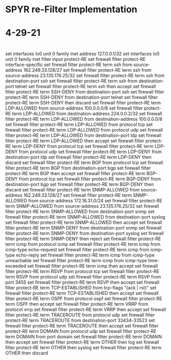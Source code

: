 # SPYR re-Filter Implementation
# 4-29-21
#
set interfaces lo0 unit 0 family inet address 127.0.0.1/32
set interfaces lo0 unit 0 family inet filter input protect-RE
set firewall filter protect-RE interface-specific
set firewall filter protect-RE term ssh from source-address 162.249.33.128/27
set firewall filter protect-RE term ssh from source-address 23.135.176.25/32
set firewall filter protect-RE term ssh from destination-port ssh
set firewall filter protect-RE term ssh from destination-port telnet
set firewall filter protect-RE term ssh then accept
set firewall filter protect-RE term SSH-DENY from destination-port ssh
set firewall filter protect-RE term SSH-DENY from destination-port telnet
set firewall filter protect-RE term SSH-DENY then discard
set firewall filter protect-RE term LDP-ALLOWED from source-address 100.0.0.0/8
set firewall filter protect-RE term LDP-ALLOWED from destination-address 224.0.0.2/32
set firewall filter protect-RE term LDP-ALLOWED from destination-address 100.0.0.0/8
set firewall filter protect-RE term LDP-ALLOWED from protocol tcp
set firewall filter protect-RE term LDP-ALLOWED from protocol udp
set firewall filter protect-RE term LDP-ALLOWED from destination-port ldp
set firewall filter protect-RE term LDP-ALLOWED then accept
set firewall filter protect-RE term LDP-DENY from protocol tcp
set firewall filter protect-RE term LDP-DENY from protocol udp
set firewall filter protect-RE term LDP-DENY from destination-port ldp
set firewall filter protect-RE term LDP-DENY then discard
set firewall filter protect-RE term BGP from protocol tcp
set firewall filter protect-RE term BGP from destination-port bgp
set firewall filter protect-RE term BGP then accept
set firewall filter protect-RE term BGP-DENY from protocol tcp
set firewall filter protect-RE term BGP-DENY from destination-port bgp
set firewall filter protect-RE term BGP-DENY then discard
set firewall filter protect-RE term SNMP-ALLOWED from source-address 162.249.33.128/27
set firewall filter protect-RE term SNMP-ALLOWED from source-address 172.16.31.0/24
set firewall filter protect-RE term SNMP-ALLOWED from source-address 23.135.176.25/32
set firewall filter protect-RE term SNMP-ALLOWED from destination-port snmp
set firewall filter protect-RE term SNMP-ALLOWED from destination-port syslog
set firewall filter protect-RE term SNMP-ALLOWED then accept
set firewall filter protect-RE term SNMP-DENY from destination-port snmp
set firewall filter protect-RE term SNMP-DENY from destination-port syslog
set firewall filter protect-RE term SNMP-DENY then reject
set firewall filter protect-RE term icmp from protocol icmp
set firewall filter protect-RE term icmp from icmp-type echo-request
set firewall filter protect-RE term icmp from icmp-type echo-reply
set firewall filter protect-RE term icmp from icmp-type unreachable
set firewall filter protect-RE term icmp from icmp-type time-exceeded
set firewall filter protect-RE term icmp then accept
set firewall filter protect-RE term RSVP from protocol tcp
set firewall filter protect-RE term RSVP from protocol udp
set firewall filter protect-RE term RSVP from port 3455
set firewall filter protect-RE term RSVP then accept
set firewall filter protect-RE term TCP-ESTABLISHED from tcp-flags "(ack | rst)"
set firewall filter protect-RE term TCP-ESTABLISHED then accept
set firewall filter protect-RE term OSPF from protocol ospf
set firewall filter protect-RE term OSPF then accept
set firewall filter protect-RE term VRRP from protocol vrrp
set firewall filter protect-RE term VRRP then accept
set firewall filter protect-RE term TRACEROUTE from protocol udp
set firewall filter protect-RE term TRACEROUTE from destination-port 33434-33523
set firewall filter protect-RE term TRACEROUTE then accept
set firewall filter protect-RE term DOMAIN from protocol udp
set firewall filter protect-RE term DOMAIN from port domain
set firewall filter protect-RE term DOMAIN then accept
set firewall filter protect-RE term OTHER then log
set firewall filter protect-RE term OTHER then syslog
set firewall filter protect-RE term OTHER then discard
####
